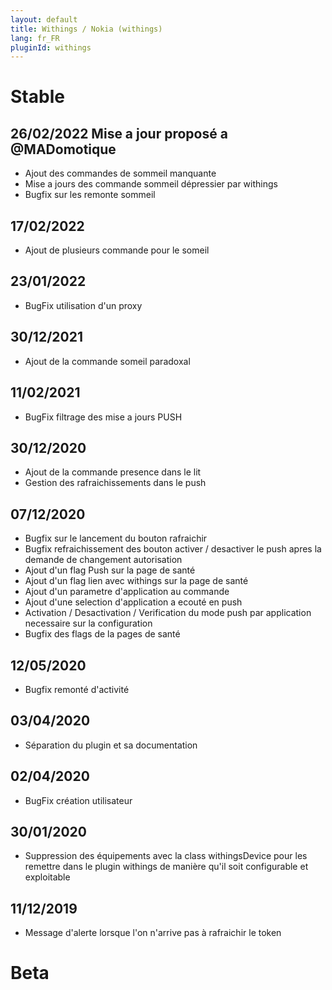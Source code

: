 ```yaml
---
layout: default
title: Withings / Nokia (withings)
lang: fr_FR
pluginId: withings
---
```


# Stable
## 26/02/2022 Mise a jour proposé a @MADomotique
* Ajout des commandes de sommeil manquante
* Mise a jours des commande sommeil dépressier par withings
* Bugfix sur les remonte sommeil

## 17/02/2022
* Ajout de plusieurs commande pour le someil

## 23/01/2022
* BugFix utilisation d'un proxy

## 30/12/2021
* Ajout de la commande someil paradoxal 

## 11/02/2021
* BugFix filtrage des mise a jours PUSH

## 30/12/2020
* Ajout de la commande presence dans le lit
* Gestion des rafraichissements dans le push

## 07/12/2020
* Bugfix sur le lancement du bouton rafraichir
* Bugfix refraichissement des bouton activer / desactiver le push apres la demande de changement autorisation
* Ajout d'un flag Push sur la page de santé
* Ajout d'un flag lien avec withings sur la page de santé
* Ajout d'un parametre d'application au commande
* Ajout d'une selection d'application a ecouté en push
* Activation / Desactivation / Verification du mode push par application necessaire sur la configuration
* Bugfix des flags de la pages de santé

## 12/05/2020
* Bugfix remonté d'activité

## 03/04/2020
* Séparation du plugin et sa documentation

## 02/04/2020
* BugFix création utilisateur

## 30/01/2020
* Suppression des équipements avec la class withingsDevice pour les remettre dans le plugin withings de manière qu'il soit configurable et exploitable

## 11/12/2019
* Message d'alerte lorsque l'on n'arrive pas à rafraichir le token

# Beta
